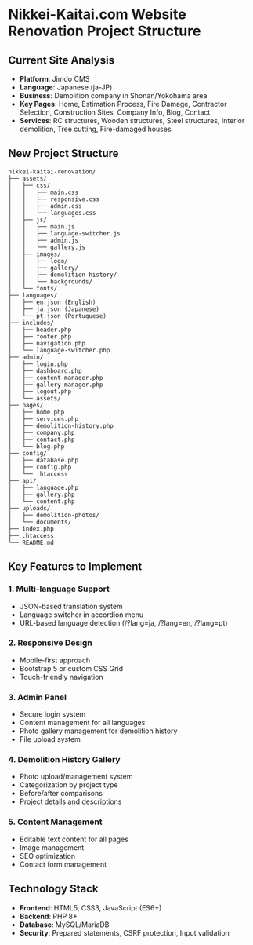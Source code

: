 # Nikkei-Kaitai.com Website Renovation Project Structure

## Current Site Analysis
- **Platform**: Jimdo CMS
- **Language**: Japanese (ja-JP)
- **Business**: Demolition company in Shonan/Yokohama area
- **Key Pages**: Home, Estimation Process, Fire Damage, Contractor Selection, Construction Sites, Company Info, Blog, Contact
- **Services**: RC structures, Wooden structures, Steel structures, Interior demolition, Tree cutting, Fire-damaged houses

## New Project Structure

```
nikkei-kaitai-renovation/
├── assets/
│   ├── css/
│   │   ├── main.css
│   │   ├── responsive.css
│   │   ├── admin.css
│   │   └── languages.css
│   ├── js/
│   │   ├── main.js
│   │   ├── language-switcher.js
│   │   ├── admin.js
│   │   └── gallery.js
│   ├── images/
│   │   ├── logo/
│   │   ├── gallery/
│   │   ├── demolition-history/
│   │   └── backgrounds/
│   └── fonts/
├── languages/
│   ├── en.json (English)
│   ├── ja.json (Japanese)
│   └── pt.json (Portuguese)
├── includes/
│   ├── header.php
│   ├── footer.php
│   ├── navigation.php
│   └── language-switcher.php
├── admin/
│   ├── login.php
│   ├── dashboard.php
│   ├── content-manager.php
│   ├── gallery-manager.php
│   ├── logout.php
│   └── assets/
├── pages/
│   ├── home.php
│   ├── services.php
│   ├── demolition-history.php
│   ├── company.php
│   ├── contact.php
│   └── blog.php
├── config/
│   ├── database.php
│   ├── config.php
│   └── .htaccess
├── api/
│   ├── language.php
│   ├── gallery.php
│   └── content.php
├── uploads/
│   ├── demolition-photos/
│   └── documents/
├── index.php
├── .htaccess
└── README.md
```

## Key Features to Implement

### 1. Multi-language Support
- JSON-based translation system
- Language switcher in accordion menu
- URL-based language detection (/?lang=ja, /?lang=en, /?lang=pt)

### 2. Responsive Design
- Mobile-first approach
- Bootstrap 5 or custom CSS Grid
- Touch-friendly navigation

### 3. Admin Panel
- Secure login system
- Content management for all languages
- Photo gallery management for demolition history
- File upload system

### 4. Demolition History Gallery
- Photo upload/management system
- Categorization by project type
- Before/after comparisons
- Project details and descriptions

### 5. Content Management
- Editable text content for all pages
- Image management
- SEO optimization
- Contact form management

## Technology Stack
- **Frontend**: HTML5, CSS3, JavaScript (ES6+)
- **Backend**: PHP 8+
- **Database**: MySQL/MariaDB
- **Security**: Prepared statements, CSRF protection, Input validation
